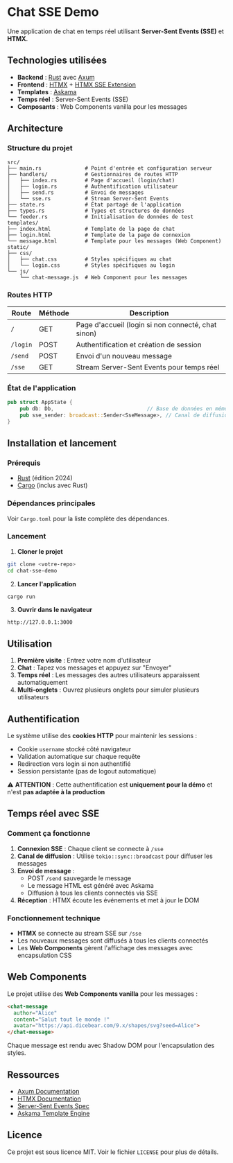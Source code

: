 # Chat SSE Demo

Une application de chat en temps réel utilisant **Server-Sent Events (SSE)** et **HTMX**.

## Technologies utilisées

- **Backend** : [Rust](https://www.rust-lang.org/) avec [Axum](https://github.com/tokio-rs/axum)
- **Frontend** : [HTMX](https://htmx.org/) + [HTMX SSE Extension](https://htmx.org/extensions/server-sent-events/)
- **Templates** : [Askama](https://github.com/djc/askama)
- **Temps réel** : Server-Sent Events (SSE)
- **Composants** : Web Components vanilla pour les messages

## Architecture

### Structure du projet

```
src/
├── main.rs              # Point d'entrée et configuration serveur
├── handlers/            # Gestionnaires de routes HTTP
│   ├── index.rs         # Page d'accueil (login/chat)
│   ├── login.rs         # Authentification utilisateur
│   ├── send.rs          # Envoi de messages
│   └── sse.rs           # Stream Server-Sent Events
├── state.rs             # État partagé de l'application
├── types.rs             # Types et structures de données
└── feeder.rs            # Initialisation de données de test
templates/
├── index.html           # Template de la page de chat
├── login.html           # Template de la page de connexion
└── message.html         # Template pour les messages (Web Component)
static/
├── css/
│   ├── chat.css         # Styles spécifiques au chat
│   └── login.css        # Styles spécifiques au login
└── js/
    └── chat-message.js  # Web Component pour les messages
```

### Routes HTTP

| Route | Méthode | Description |
|-------|---------|-------------|
| `/` | GET | Page d'accueil (login si non connecté, chat sinon) |
| `/login` | POST | Authentification et création de session |
| `/send` | POST | Envoi d'un nouveau message |
| `/sse` | GET | Stream Server-Sent Events pour temps réel |

### État de l'application

```rust
pub struct AppState {
    pub db: Db,                              // Base de données en mémoire
    pub sse_sender: broadcast::Sender<SseMessage>, // Canal de diffusion SSE
}
```

## Installation et lancement

### Prérequis

- [Rust](https://rustup.rs/) (édition 2024)
- [Cargo](https://doc.rust-lang.org/cargo/) (inclus avec Rust)

### Dépendances principales

Voir `Cargo.toml` pour la liste complète des dépendances.

### Lancement

1. **Cloner le projet**
```bash
git clone <votre-repo>
cd chat-sse-demo
```

2. **Lancer l'application**
```bash
cargo run
```

3. **Ouvrir dans le navigateur**
```
http://127.0.0.1:3000
```

## Utilisation

1. **Première visite** : Entrez votre nom d'utilisateur
2. **Chat** : Tapez vos messages et appuyez sur "Envoyer"
3. **Temps réel** : Les messages des autres utilisateurs apparaissent automatiquement
4. **Multi-onglets** : Ouvrez plusieurs onglets pour simuler plusieurs utilisateurs

## Authentification

Le système utilise des **cookies HTTP** pour maintenir les sessions :

- Cookie `username` stocké côté navigateur
- Validation automatique sur chaque requête
- Redirection vers login si non authentifié
- Session persistante (pas de logout automatique)

⚠️ **ATTENTION** : Cette authentification est **uniquement pour la démo** et n'est **pas adaptée à la production**

## Temps réel avec SSE

### Comment ça fonctionne

1. **Connexion SSE** : Chaque client se connecte à `/sse`
2. **Canal de diffusion** : Utilise `tokio::sync::broadcast` pour diffuser les messages
3. **Envoi de message** : 
   - POST `/send` sauvegarde le message
   - Le message HTML est généré avec Askama
   - Diffusion à tous les clients connectés via SSE
4. **Réception** : HTMX écoute les événements et met à jour le DOM

### Fonctionnement technique

- **HTMX** se connecte au stream SSE sur `/sse`
- Les nouveaux messages sont diffusés à tous les clients connectés
- Les **Web Components** gèrent l'affichage des messages avec encapsulation CSS

## Web Components

Le projet utilise des **Web Components vanilla** pour les messages :

```html
<chat-message 
  author="Alice" 
  content="Salut tout le monde !" 
  avatar="https://api.dicebear.com/9.x/shapes/svg?seed=Alice">
</chat-message>
```

Chaque message est rendu avec Shadow DOM pour l'encapsulation des styles.

## Ressources

- [Axum Documentation](https://docs.rs/axum/)
- [HTMX Documentation](https://htmx.org/docs/)
- [Server-Sent Events Spec](https://developer.mozilla.org/en-US/docs/Web/API/Server-sent_events)
- [Askama Template Engine](https://askama.readthedocs.io/en/stable/)

## Licence

Ce projet est sous licence MIT. Voir le fichier `LICENSE` pour plus de détails.
